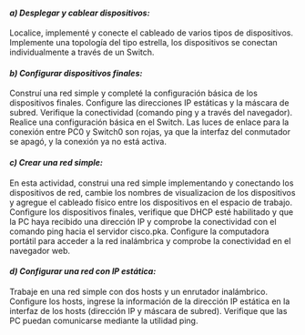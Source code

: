 #### **_a) Desplegar y cablear dispositivos:_** 
Localice, implementé y conecte el cableado de varios tipos de dispositivos. Implemente una topología del tipo estrella, 
los dispositivos se conectan individualmente a través de un Switch. 

#### **_b) Configurar dispositivos finales:_** 
Construí una red simple y completé la configuración básica de los dispositivos finales. Configure las direcciones 
IP estáticas y la máscara de subred. Verifique la conectividad (comando ping y a través del navegador). 
Realice una configuración básica en el Switch. Las luces de enlace para la conexión entre PC0 y Switch0 son rojas, ya 
que la interfaz del conmutador se apagó, y la conexión ya no está activa.

#### **_c) Crear una red simple:_** 
En esta actividad, construi una red simple implementando y conectando los dispositivos de red, cambie los nombres de 
visualizacion de los dispositivos y agregue el cableado físico entre los dispositivos en el espacio de trabajo. 
Configure los dispositivos finales, verifique que DHCP esté habilitado y que la PC haya recibido una dirección IP y 
comprobe la conectividad con el comando ping hacia el servidor cisco.pka. Configure la computadora portátil para acceder
a la red inalámbrica y comprobe la conectividad en el navegador web.

#### **_d) Configurar una red con IP estática:_** 
Trabaje en una red simple con dos hosts y un enrutador inalámbrico. Configure los hosts, ingrese la información de la 
dirección IP estática en la interfaz de los hosts (dirección IP y máscara de subred). Verifique que las PC puedan 
comunicarse mediante la utilidad ping.
